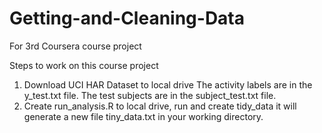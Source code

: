 Getting-and-Cleaning-Data
=========================
For 3rd Coursera course project


Steps to work on this course project

1. Download UCI HAR Dataset to local drive
The activity labels are in the y_test.txt file.
The test subjects are in the subject_test.txt file.
2. Create run_analysis.R to local drive, run and create tidy_data
     it will generate a new file tiny_data.txt in your working directory.


